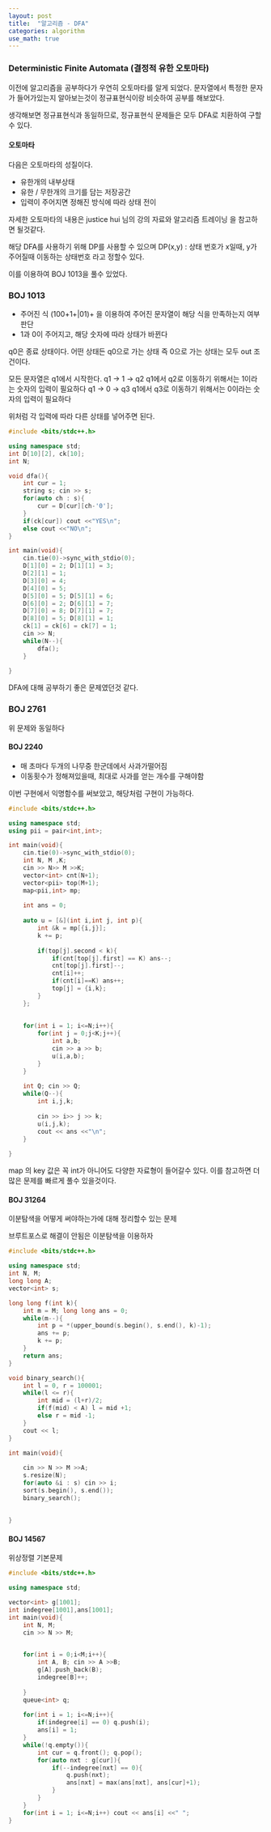 ```yaml
---
layout: post
title:  "알고리즘 - DFA"
categories: algorithm
use_math: true
---
```


### Deterministic Finite Automata (결정적 유한 오토마타)

이전에 알고리즘을 공부하다가 우연히 오토마타를 알게 되었다. 문자열에서 특정한 문자가 들어가있는지 알아보는것이 정규표현식이랑 비슷하여 공부를 해보았다.

생각해보면 정규표현식과 동일하므로, 정규표현식 문제들은 모두 DFA로 치환하여 구할 수 있다.


#### 오토마타

다음은 오토마타의 성질이다.
- 유한개의 내부상태
- 유한 / 무한개의 크기를 담는 저장공간
- 입력이 주어지면 정해진 방식에 따라 상태 전이

자세한 오토마타의 내용은 justice hui 님의 강의 자료와 알고리즘 트레이닝 을 참고하면 될것같다.

해당 DFA를 사용하기 위해 DP를 사용할 수 있으며
DP(x,y) : 상태 번호가 x일때, y가 주어질때 이동하는 상태번호 라고 정할수 있다.

이를 이용하여 BOJ 1013을 풀수 있었다.

### BOJ 1013

- 주어진 식 (100+1+|01)+ 을 이용하여 주어진 문자열이 해당 식을 만족하는지 여부 판단
- 1과 0이 주어지고, 해당 숫자에 따라 상태가 바뀐다

q0은 종료 상태이다. 어떤 상태든 q0으로 가는 상태 즉 0으로 가는 상태는 모두 out 조건이다.

모든 문자열은 q1에서 시작한다.
q1 -> 1 -> q2 q1에서 q2로 이동하기 위해서는 1이라는 숫자의 입력이 필요하다
q1 -> 0 -> q3 q1에서 q3로 이동하기 위해서는 0이라는 숫자의 입력이 필요하다

위처럼 각 입력에 따라 다른 상태를 넣어주면 된다.

```cpp
#include <bits/stdc++.h>

using namespace std;
int D[10][2], ck[10];
int N;

void dfa(){
    int cur = 1;
    string s; cin >> s;
    for(auto ch : s){
        cur = D[cur][ch-'0'];
    }
    if(ck[cur]) cout <<"YES\n";
    else cout <<"NO\n";
}

int main(void){
    cin.tie(0)->sync_with_stdio(0);
    D[1][0] = 2; D[1][1] = 3;
    D[2][1] = 1;
    D[3][0] = 4;
    D[4][0] = 5;
    D[5][0] = 5; D[5][1] = 6;
    D[6][0] = 2; D[6][1] = 7;
    D[7][0] = 8; D[7][1] = 7;
    D[8][0] = 5; D[8][1] = 1;
    ck[1] = ck[6] = ck[7] = 1;
    cin >> N;
    while(N--){
        dfa();
    }
    
}
```

DFA에 대해 공부하기 좋은 문제였던것 같다.

### BOJ 2761 

위 문제와 동일하다

#### BOJ 2240

- 매 초마다 두개의 나무중 한군데에서 사과가떨어짐
- 이동횟수가 정해져있을때, 최대로 사과를 얻는 개수를 구해야함

이번 구현에서 익명함수를 써보았고, 해당처럼 구현이 가능하다.

```cpp
#include <bits/stdc++.h>

using namespace std;
using pii = pair<int,int>;

int main(void){
    cin.tie(0)->sync_with_stdio(0);
    int N, M ,K;
    cin >> N>> M >>K;
    vector<int> cnt(N+1);
    vector<pii> top(M+1);
    map<pii,int> mp;
    
    int ans = 0;
    
    auto u = [&](int i,int j, int p){
        int &k = mp[{i,j}];
        k += p;
        
        if(top[j].second < k){
            if(cnt[top[j].first] == K) ans--;
            cnt[top[j].first]--;
            cnt[i]++;
            if(cnt[i]==K) ans++;
            top[j] = {i,k};
        }
    };
    
    
    for(int i = 1; i<=N;i++){
        for(int j = 0;j<K;j++){
            int a,b;
            cin >> a >> b;
            u(i,a,b);
        }
    }
    
    int Q; cin >> Q;
    while(Q--){
        int i,j,k;
        
        cin >> i>> j >> k;
        u(i,j,k);
        cout << ans <<"\n";
    }
    
}
```

map 의 key 값은 꼭 int가 아니어도 다양한 자료형이 들어갈수 있다. 이를 참고하면 더 많은 문제를 빠르게 풀수 있을것이다.


#### BOJ 31264

이분탐색을 어떻게 써야하는가에 대해 정리할수 있는 문제

브루트포스로 해결이 안됨은 이분탐색을 이용하자

```cpp
#include <bits/stdc++.h>

using namespace std;
int N, M;
long long A;
vector<int> s;

long long f(int k){
    int m = M; long long ans = 0;
    while(m--){
        int p = *(upper_bound(s.begin(), s.end(), k)-1);
        ans += p;
        k += p;
    }
    return ans;
}

void binary_search(){
    int l = 0, r = 100001;
    while(l <= r){
        int mid = (l+r)/2;
        if(f(mid) < A) l = mid +1;
        else r = mid -1;
    }
    cout << l;
}

int main(void){
    
    cin >> N >> M >>A;
    s.resize(N);
    for(auto &i : s) cin >> i;
    sort(s.begin(), s.end());
    binary_search();
    
    
}
```


#### BOJ 14567

위상정렬 기본문제

```cpp
#include <bits/stdc++.h>

using namespace std;

vector<int> g[1001];
int indegree[1001],ans[1001];
int main(void){
    int N, M;
    cin >> N >> M;
    

    for(int i = 0;i<M;i++){
        int A, B; cin >> A >>B;
        g[A].push_back(B);
        indegree[B]++;
        
    }
    queue<int> q;
    
    for(int i = 1; i<=N;i++){
        if(indegree[i] == 0) q.push(i);
        ans[i] = 1;
    }
    while(!q.empty()){
        int cur = q.front(); q.pop();
        for(auto nxt : g[cur]){
            if(--indegree[nxt] == 0){
                q.push(nxt);
                ans[nxt] = max(ans[nxt], ans[cur]+1);
            }
        }
    }
    for(int i = 1; i<=N;i++) cout << ans[i] <<" ";
}
```

